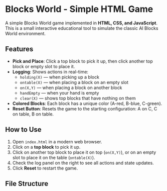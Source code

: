 # Blocks World - Simple HTML Game

A simple Blocks World game implemented in **HTML, CSS, and JavaScript**. This is a small interactive educational tool to simulate the classic AI Blocks World environment.

## Features

- **Pick and Place**: Click a top block to pick it up, then click another top block or empty slot to place it.  
- **Logging**: Shows actions in real-time:
  - `holding(X)` — when picking up a block  
  - `ontable(X)` — when placing a block on an empty slot  
  - `on(X,Y)` — when placing a block on another block  
  - `handEmpty` — when your hand is empty  
  - `clear(X)` — shows top blocks that have nothing on them  
- **Colored Blocks**: Each block has a unique color (A-red, B-blue, C-green).  
- **Reset Button**: Resets the game to the starting configuration: A on C, C on table, B on table.

## How to Use

1. Open `index.html` in a modern web browser.  
2. Click on a **top block** to pick it up.  
3. Click on another top block to place it on top (`on(X,Y)`), or on an empty slot to place it on the table (`ontable(X)`).  
4. Check the log panel on the right to see all actions and state updates.  
5. Click **Reset** to restart the game.

## File Structure


